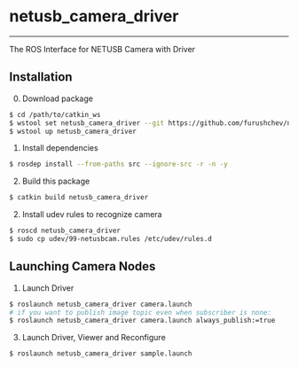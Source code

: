# netusb_camera_driver
- - -

The ROS Interface for NETUSB Camera with Driver

## Installation

0. Download package

```bash
$ cd /path/to/catkin_ws
$ wstool set netusb_camera_driver --git https://github.com/furushchev/netusb_camera_driver -t src
$ wstool up netusb_camera_driver
```

1. Install dependencies

```bash
$ rosdep install --from-paths src --ignore-src -r -n -y
```

2. Build this package

```bash
$ catkin build netusb_camera_driver
```

2. Install udev rules to recognize camera

```bash
$ roscd netusb_camera_driver
$ sudo cp udev/99-netusbcam.rules /etc/udev/rules.d
```

## Launching Camera Nodes

1. Launch Driver

``` bash
$ roslaunch netusb_camera_driver camera.launch
# if you want to publish image topic even when subscriber is none:
$ roslaunch netusb_camera_driver camera.launch always_publish:=true
```

3. Launch Driver, Viewer and Reconfigure

```bash
$ roslaunch netusb_camera_driver sample.launch
```

